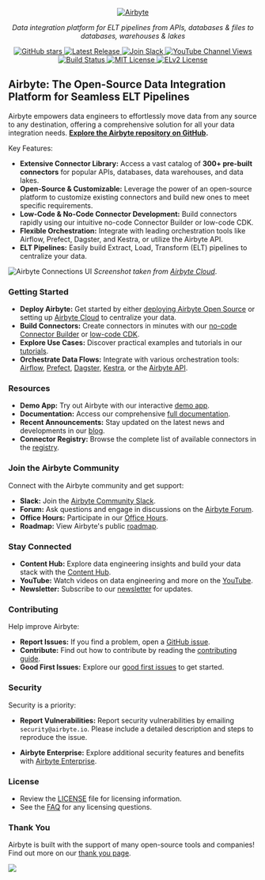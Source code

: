 <p align="center">
  <a href="https://airbyte.com"><img src="https://assets.website-files.com/605e01bc25f7e19a82e74788/624d9c4a375a55100be6b257_Airbyte_logo_color_dark.svg" alt="Airbyte"></a>
</p>

<p align="center">
  <em>Data integration platform for ELT pipelines from APIs, databases & files to databases, warehouses & lakes</em>
</p>

<p align="center">
<a href="https://github.com/airbytehq/airbyte/stargazers/" target="_blank">
    <img src="https://img.shields.io/github/stars/airbytehq/airbyte?style=social&label=Star&maxAge=2592000" alt="GitHub stars">
</a>
<a href="https://github.com/airbytehq/airbyte/releases" target="_blank">
    <img src="https://img.shields.io/github/v/release/airbytehq/airbyte?color=white" alt="Latest Release">
</a>
<a href="https://airbytehq.slack.com/" target="_blank">
    <img src="https://img.shields.io/badge/slack-join-white.svg?logo=slack" alt="Join Slack">
</a>
<a href="https://www.youtube.com/c/AirbyteHQ/?sub_confirmation=1" target="_blank">
    <img alt="YouTube Channel Views" src="https://img.shields.io/youtube/channel/views/UCQ_JWEFzs1_INqdhIO3kmrw?style=social">
</a>
<a href="https://github.com/airbytehq/airbyte/actions/workflows/gradle.yml" target="_blank">
    <img src="https://img.shields.io/github/actions/workflow/status/airbytehq/airbyte/gradle.yml?branch=master" alt="Build Status">
</a>
<a href="https://github.com/airbytehq/airbyte/tree/master/docs/project-overview/licenses" target="_blank">
    <img src="https://img.shields.io/static/v1?label=license&message=MIT&color=white" alt="MIT License">
</a>
<a href="https://github.com/airbytehq/airbyte/tree/master/docs/project-overview/licenses" target="_blank">
    <img src="https://img.shields.io/static/v1?label=license&message=ELv2&color=white" alt="ELv2 License">
</a>
</p>

## Airbyte: The Open-Source Data Integration Platform for Seamless ELT Pipelines

Airbyte empowers data engineers to effortlessly move data from any source to any destination, offering a comprehensive solution for all your data integration needs.  **[Explore the Airbyte repository on GitHub](https://github.com/airbytehq/airbyte).**

Key Features:

*   **Extensive Connector Library:** Access a vast catalog of **300+ pre-built connectors** for popular APIs, databases, data warehouses, and data lakes.
*   **Open-Source & Customizable:** Leverage the power of an open-source platform to customize existing connectors and build new ones to meet specific requirements.
*   **Low-Code & No-Code Connector Development:**  Build connectors rapidly using our intuitive no-code Connector Builder or low-code CDK.
*   **Flexible Orchestration:** Integrate with leading orchestration tools like Airflow, Prefect, Dagster, and Kestra, or utilize the Airbyte API.
*   **ELT Pipelines:** Easily build Extract, Load, Transform (ELT) pipelines to centralize your data.

![Airbyte Connections UI](https://github.com/airbytehq/airbyte/assets/38087517/35b01d0b-00bf-407b-87e6-a5cd5cd720b5)
_Screenshot taken from [Airbyte Cloud](https://cloud.airbyte.com/signup)_.

### Getting Started

*   **Deploy Airbyte:**  Get started by either [deploying Airbyte Open Source](https://docs.airbyte.com/quickstart/deploy-airbyte) or setting up [Airbyte Cloud](https://docs.airbyte.com/cloud/getting-started-with-airbyte-cloud) to centralize your data.
*   **Build Connectors:**  Create connectors in minutes with our [no-code Connector Builder](https://docs.airbyte.com/connector-development/connector-builder-ui/overview) or [low-code CDK](https://docs.airbyte.com/connector-development/config-based/low-code-cdk-overview).
*   **Explore Use Cases:**  Discover practical examples and tutorials in our [tutorials](https://airbyte.com/tutorials).
*   **Orchestrate Data Flows:** Integrate with various orchestration tools: [Airflow](https://docs.airbyte.com/operator-guides/using-the-airflow-airbyte-operator), [Prefect](https://docs.airbyte.com/operator-guides/using-prefect-task), [Dagster](https://docs.airbyte.com/operator-guides/using-dagster-integration), [Kestra](https://docs.airbyte.com/operator-guides/using-kestra-plugin), or the [Airbyte API](https://reference.airbyte.com/reference/start).

### Resources

*   **Demo App:**  Try out Airbyte with our interactive [demo app](https://demo.airbyte.io/).
*   **Documentation:** Access our comprehensive [full documentation](https://docs.airbyte.com/).
*   **Recent Announcements:**  Stay updated on the latest news and developments in our [blog](https://airbyte.com/blog-categories/company-updates).
*   **Connector Registry:** Browse the complete list of available connectors in the [registry](https://connectors.airbyte.com/files/generated_reports/connector_registry_report.html).

### Join the Airbyte Community

Connect with the Airbyte community and get support:

*   **Slack:** Join the [Airbyte Community Slack](https://airbyte.com/community).
*   **Forum:** Ask questions and engage in discussions on the [Airbyte Forum](https://github.com/airbytehq/airbyte/discussions).
*   **Office Hours:** Participate in our [Office Hours](https://airbyte.io/daily-office-hours/).
*   **Roadmap:** View Airbyte's public [roadmap](https://github.com/orgs/airbytehq/projects/37/views/1?pane=issue&itemId=26937554).

### Stay Connected

*   **Content Hub:** Explore data engineering insights and build your data stack with the [Content Hub](https://airbyte.com/content-hub).
*   **YouTube:** Watch videos on data engineering and more on the [YouTube](https://www.youtube.com/c/AirbyteHQ).
*   **Newsletter:** Subscribe to our [newsletter](https://airbyte.com/newsletter) for updates.

### Contributing

Help improve Airbyte:

*   **Report Issues:**  If you find a problem, open a [GitHub issue](https://github.com/airbytehq/airbyte/issues/new/choose).
*   **Contribute:** Find out how to contribute by reading the [contributing guide](https://docs.airbyte.com/contributing-to-airbyte/).
*   **Good First Issues:**  Explore our [good first issues](https://github.com/airbytehq/airbyte/labels/contributor-program) to get started.

### Security

Security is a priority:

*   **Report Vulnerabilities:**  Report security vulnerabilities by emailing `security@airbyte.io`.  Please include a detailed description and steps to reproduce the issue.

*   **Airbyte Enterprise:**  Explore additional security features and benefits with [Airbyte Enterprise](https://airbyte.com/airbyte-enterprise).

### License

*   Review the [LICENSE](docs/project-overview/licenses/) file for licensing information.
*   See the [FAQ](docs/project-overview/licenses/license-faq.md) for any licensing questions.

### Thank You

Airbyte is built with the support of many open-source tools and companies! Find out more on our [thank you page](THANK-YOU.md).

<a href="https://github.com/airbytehq/airbyte/graphs/contributors">
  <img src="https://contrib.rocks/image?repo=airbytehq/airbyte"/>
</a>